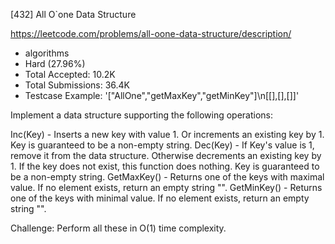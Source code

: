 [432] All O`one Data Structure  

https://leetcode.com/problems/all-oone-data-structure/description/

* algorithms
* Hard (27.96%)
* Total Accepted:    10.2K
* Total Submissions: 36.4K
* Testcase Example:  '["AllOne","getMaxKey","getMinKey"]\n[[],[],[]]'

Implement a data structure supporting the following operations:



Inc(Key) - Inserts a new key  with value 1. Or increments an existing key by 1. Key is guaranteed to be a non-empty string.
Dec(Key) - If Key's value is 1, remove it from the data structure. Otherwise decrements an existing key by 1. If the key does not exist, this function does nothing. Key is guaranteed to be a non-empty string.
GetMaxKey() - Returns one of the keys with maximal value. If no element exists, return an empty string "".
GetMinKey() - Returns one of the keys with minimal value. If no element exists, return an empty string "".




Challenge: Perform all these in O(1) time complexity.

